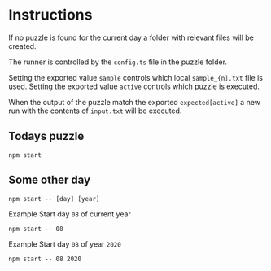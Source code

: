 # Instructions

If no puzzle is found for the current day a folder with relevant files will be created.

The runner is controlled by the `config.ts` file in the puzzle folder.

Setting the exported value `sample` controls which local `sample_{n].txt` file is used.
Setting the exported value `active` controls which puzzle is executed.

When the output of the puzzle match the exported `expected[active]` a new run with the contents of `input.txt` will be executed.

## Todays puzzle

```
npm start
```

## Some other day

```
npm start -- [day] [year]
```

Example
Start day `08` of current year

```
npm start -- 08
```

Example
Start day `08` of year `2020`

```
npm start -- 08 2020
```
